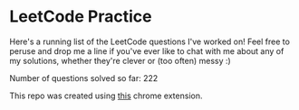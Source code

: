 # LeetCode Practice

Here's a running list of the LeetCode questions I've worked on! Feel free to peruse and drop me a line if you've ever like to chat with me about any of my solutions, whether they're clever or (too often) messy :)

Number of questions solved so far: 222

This repo was created using [this](https://github.com/QasimWani/LeetHub) chrome extension.
